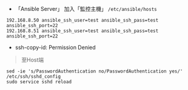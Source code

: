 - 「Ansible Server」 加入「監控主機」 `/etc/ansible/hosts`
```
192.168.8.50 ansible_ssh_user=test ansible_ssh_pass=test ansible_ssh_port=22
192.168.8.51 ansible_ssh_user=test ansible_ssh_pass=test ansible_ssh_port=22
```
- ssh-copy-id: Permission Denied
>至Host端
```
sed -ie 's/PasswordAuthentication no/PasswordAuthentication yes/' /etc/ssh/sshd_config
sudo service sshd reload
```

